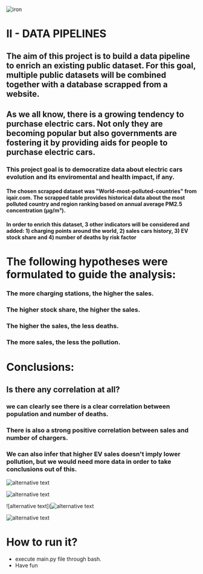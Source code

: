 ![iron](https://coursereport-s3-production.global.ssl.fastly.net/uploads/school/logo/84/original/logo-ironhack-blue.png)

# II - DATA PIPELINES

## The aim of this project is to build a data pipeline to enrich an existing public dataset. For this goal, multiple public datasets will be combined together with a database scrapped from a website.


## As we all know, there is a growing tendency to purchase electric cars. Not only they are becoming popular but also governments are fostering it by providing aids for people to purchase electric cars.

### This project goal is to democratize data about electric cars evolution and its enviromental and health impact, if any.


#### The chosen scrapped dataset was "World-most-polluted-countries" from iqair.com. The scrapped table provides historical data about the most polluted country and region ranking based on annual average PM2.5 concentration (μg/m³).

####  In order to enrich this dataset, 3 other indicators will be considered and added: 1) charging points around the world, 2) sales cars history, 3) EV stock share and 4) number of deaths by risk factor

# The following hypotheses were formulated to guide the analysis:

### The more charging stations, the higher the sales.
### The higher stock share, the higher the sales.
### The higher the sales, the less deaths.
### The more sales, the less the pollution.

# Conclusions:

## Is there any correlation at all?

### we can clearly see there is a clear correlation between population and number of deaths.
### There is also a strong positive correlation between sales and number of chargers.
### We can also infer that higher EV sales doesn't imply lower pollution, but we would need more data in order to take conclusions out of this.


![alternative text](/Users/miguelpalospou/Desktop/IRONHACK/Projects/Project-II-Scrappiing/images/heat_map.png)

![alternative text](/Users/miguelpalospou/Desktop/IRONHACK/Projects/Project-II-Scrappiing/images/plot_deaths.png)

![alternative text](![alternative text](/Users/miguelpalospou/Desktop/IRONHACK/Projects/Project-II-Scrappiing/images/plot_pollution.png)

![alternative text](/Users/miguelpalospou/Desktop/IRONHACK/Projects/Project-II-Scrappiing/images/sales_pollution.png)








# How to run it?
- execute main.py file through bash.
- Have fun
